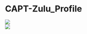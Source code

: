 # CAPT-Zulu_Profile
<div>
  <img align="center" src="https://github-readme-stats.vercel.app/api?username=CAPT-Zulu&show_icons=true&theme=radical">
</div>
<div>
  <img align="center" src="https://github-readme-stats.vercel.app/api/top-langs/?username=CAPT-Zulu&layout=compact&theme=radical">
</div>
